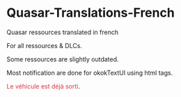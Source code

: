 # Quasar-Translations-French
Quasar ressources translated in french

For all ressources & DLCs.

Some ressources are slightly outdated.

Most notification are done for okokTextUI using html tags.

<span style='color: #dc3545;'>Le véhicule est déjà sorti</span>.
